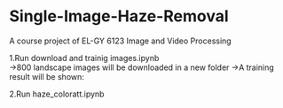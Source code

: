 # Single-Image-Haze-Removal
A course project of EL-GY 6123 Image and Video Processing


1.Run download and trainig images.ipynb  
  →800 landscape images will be downloaded in a new folder
  →A training result will be shown:
  
2.Run haze_coloratt.ipynb
